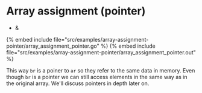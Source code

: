 # Array assignment (pointer)

* &

{% embed include file="src/examples/array-assignment-pointer/array_assignment_pointer.go" %}
{% embed include file="src/examples/array-assignment-pointer/array_assignment_pointer.out" %}


This way `br` is a poiner to `ar` so they refer to the same data in memory. Even though `br` is a pointer we can still access elements in the same way as in the original array.
We'll discuss pointers in depth later on.



